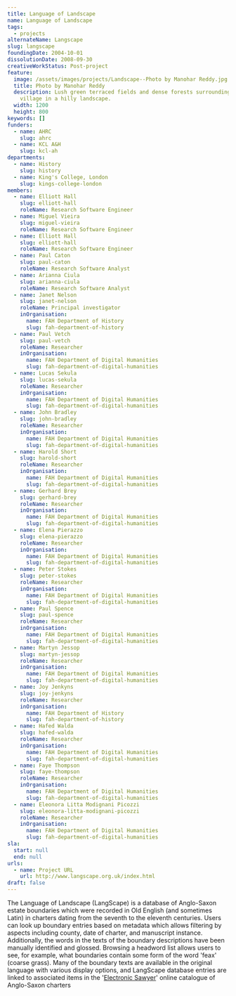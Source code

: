 ```yaml
---
title: Language of Landscape
name: Language of Landscape
tags:
  - projects
alternateName: Langscape
slug: langscape
foundingDate: 2004-10-01
dissolutionDate: 2008-09-30
creativeWorkStatus: Post-project
feature:
  image: /assets/images/projects/Landscape--Photo by Manohar Reddy.jpg
  title: Photo by Manohar Reddy
  description: Lush green terraced fields and dense forests surrounding a small
    village in a hilly landscape.
  width: 1200
  height: 800
keywords: []
funders:
  - name: AHRC
    slug: ahrc
  - name: KCL A&H
    slug: kcl-ah
departments:
  - name: History
    slug: history
  - name: King's College, London
    slug: kings-college-london
members:
  - name: Elliott Hall
    slug: elliott-hall
    roleName: Research Software Engineer
  - name: Miguel Vieira
    slug: miguel-vieira
    roleName: Research Software Engineer
  - name: Elliott Hall
    slug: elliott-hall
    roleName: Research Software Engineer
  - name: Paul Caton
    slug: paul-caton
    roleName: Research Software Analyst
  - name: Arianna Ciula
    slug: arianna-ciula
    roleName: Research Software Analyst
  - name: Janet Nelson
    slug: janet-nelson
    roleName: Principal investigator
    inOrganisation:
      name: FAH Department of History
      slug: fah-department-of-history
  - name: Paul Vetch
    slug: paul-vetch
    roleName: Researcher
    inOrganisation:
      name: FAH Department of Digital Humanities
      slug: fah-department-of-digital-humanities
  - name: Lucas Sekula
    slug: lucas-sekula
    roleName: Researcher
    inOrganisation:
      name: FAH Department of Digital Humanities
      slug: fah-department-of-digital-humanities
  - name: John Bradley
    slug: john-bradley
    roleName: Researcher
    inOrganisation:
      name: FAH Department of Digital Humanities
      slug: fah-department-of-digital-humanities
  - name: Harold Short
    slug: harold-short
    roleName: Researcher
    inOrganisation:
      name: FAH Department of Digital Humanities
      slug: fah-department-of-digital-humanities
  - name: Gerhard Brey
    slug: gerhard-brey
    roleName: Researcher
    inOrganisation:
      name: FAH Department of Digital Humanities
      slug: fah-department-of-digital-humanities
  - name: Elena Pierazzo
    slug: elena-pierazzo
    roleName: Researcher
    inOrganisation:
      name: FAH Department of Digital Humanities
      slug: fah-department-of-digital-humanities
  - name: Peter Stokes
    slug: peter-stokes
    roleName: Researcher
    inOrganisation:
      name: FAH Department of Digital Humanities
      slug: fah-department-of-digital-humanities
  - name: Paul Spence
    slug: paul-spence
    roleName: Researcher
    inOrganisation:
      name: FAH Department of Digital Humanities
      slug: fah-department-of-digital-humanities
  - name: Martyn Jessop
    slug: martyn-jessop
    roleName: Researcher
    inOrganisation:
      name: FAH Department of Digital Humanities
      slug: fah-department-of-digital-humanities
  - name: Joy Jenkyns
    slug: joy-jenkyns
    roleName: Researcher
    inOrganisation:
      name: FAH Department of History
      slug: fah-department-of-history
  - name: Hafed Walda
    slug: hafed-walda
    roleName: Researcher
    inOrganisation:
      name: FAH Department of Digital Humanities
      slug: fah-department-of-digital-humanities
  - name: Faye Thompson
    slug: faye-thompson
    roleName: Researcher
    inOrganisation:
      name: FAH Department of Digital Humanities
      slug: fah-department-of-digital-humanities
  - name: Eleonora Litta Modignani Picozzi
    slug: eleonora-litta-modignani-picozzi
    roleName: Researcher
    inOrganisation:
      name: FAH Department of Digital Humanities
      slug: fah-department-of-digital-humanities
sla:
  start: null
  end: null
urls:
  - name: Project URL
    url: http://www.langscape.org.uk/index.html
draft: false
---
```


The Language of Landscape (LangScape) is a database of Anglo-Saxon estate boundaries which were recorded in Old English (and sometimes Latin) in charters dating from the seventh to the eleventh centuries. Users can look up boundary entries based on metadata which allows filtering by aspects including county, date of charter, and manuscript instance. Additionally, the words in the texts of the boundary descriptions have been manually identified and glossed. Browsing a headword list allows users to see, for example, what boundaries contain some form of the word 'feax' (coarse grass). Many of the boundary texts are available in the original language with various display options, and LangScape database entries are linked to associated items in the '[Electronic Sawyer](https://esawyer.lib.cam.ac.uk/about/index.html)' online catalogue of Anglo-Saxon charters
